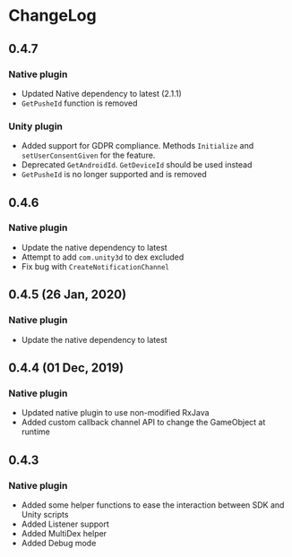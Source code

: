 # ChangeLog

## 0.4.7
### Native plugin
- Updated Native dependency to latest (2.1.1)
- `GetPusheId` function is removed
### Unity plugin
- Added support for GDPR compliance. Methods `Initialize` and `setUserConsentGiven` for the feature.
- Deprecated `GetAndroidId`. `GetDeviceId` should be used instead
- `GetPusheId` is no longer supported and is removed

## 0.4.6
### Native plugin
- Update the native dependency to latest
- Attempt to add `com.unity3d` to dex excluded
- Fix bug with `CreateNotificationChannel`

## 0.4.5 (26 Jan, 2020)
### Native plugin
- Update the native dependency to latest

## 0.4.4 (01 Dec, 2019)
### Native plugin
- Updated native plugin to use non-modified RxJava
- Added custom callback channel API to change the GameObject at runtime

## 0.4.3
### Native plugin
- Added some helper functions to ease the interaction between SDK and Unity scripts
- Added Listener support
- Added MultiDex helper
- Added Debug mode